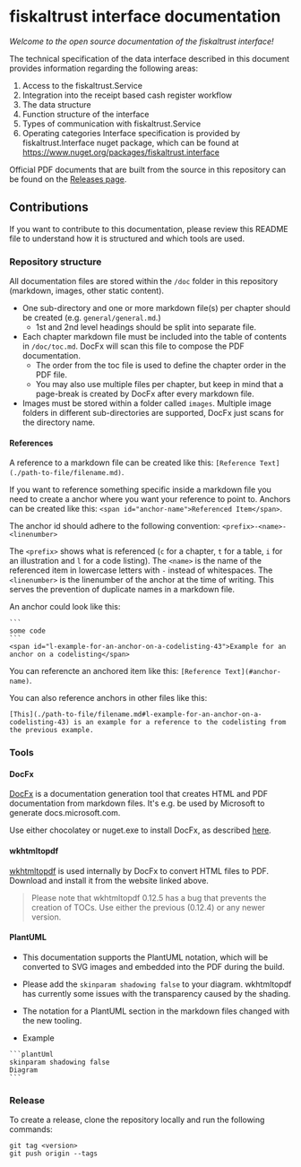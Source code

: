 # fiskaltrust interface documentation
_Welcome to the open source documentation of the fiskaltrust interface!_

The technical specification of the data interface described in this document provides information regarding the following areas:
1. Access to the fiskaltrust.Service
2. Integration into the receipt based cash register workflow
3. The data structure
4. Function structure of the interface
5. Types of communication with fiskaltrust.Service
6. Operating categories
Interface specification is provided by fiskaltrust.Interface nuget package, which can be found at https://www.nuget.org/packages/fiskaltrust.interface

Official PDF documents that are built from the source in this repository can be found on the [Releases page](https://github.com/fiskaltrust/interface-doc/releases).

## Contributions
If you want to contribute to this documentation, please review this README file to understand how it is structured and which tools are used.

### Repository structure
All documentation files are stored within the `/doc` folder in this repository (markdown, images, other static content).

- One sub-directory and one or more markdown file(s) per chapter should be created (e.g. `general/general.md`.)
  - 1st and 2nd level headings should be split into separate file.
- Each chapter markdown file must be included into the table of contents in `/doc/toc.md`. DocFx will scan this file to compose the PDF documentation.
  - The order from the toc file is used to define the chapter order in the PDF file.
  - You may also use multiple files per chapter, but keep in mind that a page-break is created by DocFx after every markdown file.
- Images must be stored within a folder called `images`. Multiple image folders in different sub-directories are supported, DocFx just scans for the directory name.

#### References
A reference to a markdown file can be created like this: `[Reference Text](./path-to-file/filename.md)`.

If you want to reference something specific inside a markdown file you need to create a anchor where you want your reference to point to.
Anchors can be created like this: `<span id="anchor-name">Referenced Item</span>`.

The anchor id should adhere to the following convention: `<prefix>-<name>-<linenumber>`

The `<prefix>` shows what is referenced (`c` for a chapter, `t` for a table, `i` for an illustration and `l` for a code listing).
The `<name>` is the name of the referenced item in lowercase letters with `-` instead of whitespaces.
The `<linenumber>` is the linenumber of the anchor at the time of writing. This serves the prevention of duplicate names in a markdown file.

An anchor could look like this:
````
```
some code
```
<span id="l-example-for-an-anchor-on-a-codelisting-43">Example for an anchor on a codelisting</span>
````

You can referencte an anchored item like this: `[Reference Text](#anchor-name)`.

You can also reference anchors in other files like this:
```
[This](./path-to-file/filename.md#l-example-for-an-anchor-on-a-codelisting-43) is an example for a reference to the codelisting from the previous example.
```

### Tools

#### DocFx
[DocFx](https://dotnet.github.io/docfx) is a documentation generation tool that creates HTML and PDF documentation from markdown files. It's e.g. be used by Microsoft to generate docs.microsoft.com.

Use either chocolatey or nuget.exe to install DocFx, as described [here](https://github.com/docascode/docfx-seed/blob/master/README.md).

#### wkhtmltopdf
[wkhtmltopdf](https://wkhtmltopdf.org/) is used internally by DocFx to convert HTML files to PDF. Download and install it from the website linked above.
> Please note that wkhtmltopdf 0.12.5 has a bug that prevents the creation of TOCs. Use either the previous (0.12.4) or any newer version.

#### PlantUML
- This documentation supports the PlantUML notation, which will be converted to SVG images and embedded into the PDF during the build.
- Please add the `skinparam shadowing false` to your diagram. wkhtmltopdf has currently some issues with the transparency caused by the shading.
- The notation for a PlantUML section in the markdown files changed with the new tooling.  

- Example

````text
```plantUml
skinparam shadowing false
Diagram
```
````

### Release
To create a release, clone the repository locally and run the following commands:
```console
git tag <version>
git push origin --tags
```
